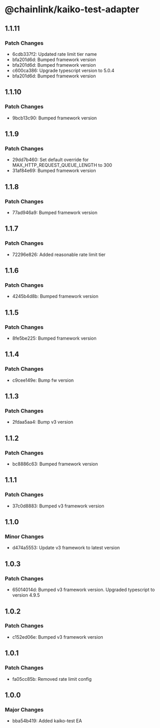 # @chainlink/kaiko-test-adapter

## 1.1.11

### Patch Changes

- 6cdb337f2: Updated rate limit tier name
- bfa201d6d: Bumped framework version
- bfa201d6d: Bumped framework version
- c600ca386: Upgrade typescript version to 5.0.4
- bfa201d6d: Bumped framework version

## 1.1.10

### Patch Changes

- 9bcb13c90: Bumped framework version

## 1.1.9

### Patch Changes

- 29dd7b460: Set default override for MAX_HTTP_REQUEST_QUEUE_LENGTH to 300
- 31af84e69: Bumped framework version

## 1.1.8

### Patch Changes

- 77ad946a9: Bumped framework version

## 1.1.7

### Patch Changes

- 72296e826: Added reasonable rate limit tier

## 1.1.6

### Patch Changes

- 4245b4d8b: Bumped framework version

## 1.1.5

### Patch Changes

- 8fe5be225: Bumped framework version

## 1.1.4

### Patch Changes

- c9cee149e: Bump fw version

## 1.1.3

### Patch Changes

- 2fdaa5aa4: Bump v3 version

## 1.1.2

### Patch Changes

- bc8886c63: Bumped framework version

## 1.1.1

### Patch Changes

- 37c0d8883: Bumped v3 framework version

## 1.1.0

### Minor Changes

- d474a5553: Update v3 framework to latest version

## 1.0.3

### Patch Changes

- 65014014d: Bumped v3 framework version. Upgraded typescript to version 4.9.5

## 1.0.2

### Patch Changes

- c152ed06e: Bumped v3 framework version

## 1.0.1

### Patch Changes

- fa05cc85b: Removed rate limit config

## 1.0.0

### Major Changes

- bba54b419: Added kaiko-test EA
